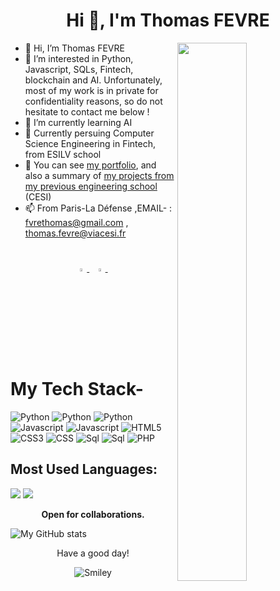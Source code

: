 
<h1 align="center">Hi 👋, I'm Thomas FEVRE</h1>
<img src="https://imgur.com/Z9n1y5S.gif" height=47% width=47% align="right">



- 👋 Hi, I’m Thomas FEVRE
- 👀 I’m interested in Python, Javascript, SQLs, Fintech, blockchain and AI. Unfortunately, most of my work is in private for confidentiality reasons, so do not hesitate to contact me below !
- 🌱 I’m currently learning AI
- 💞️ Currently persuing Computer Science Engineering in Fintech,
     from ESILV school
- 👀 You can see <a href="https://thomasfevre.github.io/">my portfolio</a>, and also a summary of  <a href="https://github.com/ThomasFevrePROJETS"> my projects from my previous engineering school</a> (CESI)
- 📫 From Paris-La Défense
    ,EMAIL- :  fvrethomas@gmail.com , thomas.fevre@viacesi.fr


#





<p align="center">
     

  <a href="https://www.linkedin.com/in/thomas-fevre-6853b51a1/">
   <img src="https://img.icons8.com/color/48/000000/linkedin.png" width="3.5%"/>
    </a><span>&nbsp;</span>
  <a href="mailto:fvrethomas@gmail.com">
    <img src="https://img.icons8.com/fluent/48/000000/gmail.png" width="3.5%"/>
  </a><span>&nbsp;</span>
     
# My Tech Stack-
     
     
![Python](https://img.shields.io/badge/python-3670A0?style=for-the-badge&logo=python&logoColor=ffdd54)
![Python](https://img.shields.io/badge/Flask-000000?style=for-the-badge&logo=flask&logoColor=white)
![Python](https://img.shields.io/badge/Django-092E20?style=for-the-badge&logo=django&logoColor=white)
![Javascript](https://img.shields.io/badge/JavaScript-F7DF1E?style=for-the-badge&logo=javascript&logoColor=black)
![Javascript](https://img.shields.io/badge/jQuery-0769AD?style=for-the-badge&logo=jquery&logoColor=white)
![HTML5](https://img.shields.io/badge/html5-%23E34F26.svg?style=for-the-badge&logo=html5&logoColor=white)
![CSS3](https://img.shields.io/badge/css3-%231572B6.svg?style=for-the-badge&logo=css3&logoColor=white)
![CSS](https://img.shields.io/badge/Tailwind_CSS-38B2AC?style=for-the-badge&logo=tailwind-css&logoColor=white)
![Sql](https://img.shields.io/badge/PostgreSQL-316192?style=for-the-badge&logo=postgresql&logoColor=white)
![Sql](https://img.shields.io/badge/MySQL-00000F?style=for-the-badge&logo=mysql&logoColor=white)
![PHP](https://img.shields.io/badge/Laravel-FF2D20?style=for-the-badge&logo=laravel&logoColor=white)


## Most Used Languages:
 
![](https://github-profile-summary-cards.vercel.app/api/cards/repos-per-language?username=thomasfevre&theme=monokai) 
![](https://github-profile-summary-cards.vercel.app/api/cards/most-commit-language?username=thomasfevre&theme=monokai&hide=html)



<p align="center">
  <b>Open for collaborations.</b>
     
![My GitHub stats](https://github-readme-stats.vercel.app/api?username=thomasfevre&show_icons=true&theme=dark)
   
<div align="center">
<p>Have a good day!</p>
<div>
<img src="https://github.com/fnky/fnky/raw/fnky/img/smile.gif" alt="Smiley" align="center">
</div>
</div>







     


     
